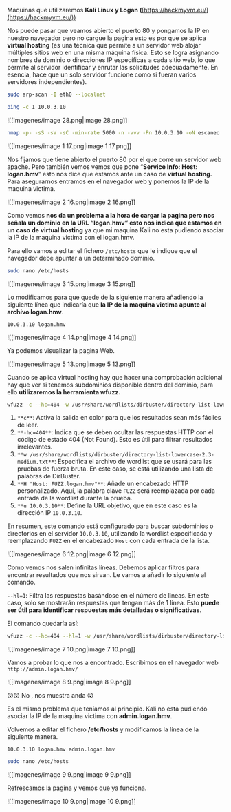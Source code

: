   

Maquinas que utilizaremos **Kali Linux y Logan (**[https://hackmyvm.eu/](https://hackmyvm.eu/))

  

Nos puede pasar que veamos abierto el puerto 80 y pongamos la IP en nuestro navegador pero no cargue la pagina esto es por que se aplica **virtual hosting** (es una técnica que permite a un servidor web alojar múltiples sitios web en una misma máquina física. Esto se logra asignando nombres de dominio o direcciones IP específicas a cada sitio web, lo que permite al servidor identificar y enrutar las solicitudes adecuadamente. En esencia, hace que un solo servidor funcione como si fueran varios servidores independientes).

  

```Bash
sudo arp-scan -I eth0 --localnet
```

```Bash
ping -c 1 10.0.3.10
```

![[Imagenes/image 28.png|image 28.png]]

  

```Bash
nmap -p- -sS -sV -sC -min-rate 5000 -n -vvv -Pn 10.0.3.10 -oN escaneo
```

![[Imagenes/image 1 17.png|image 1 17.png]]

  

Nos fijamos que tiene abierto el puerto 80 por el que corre un servidor web apache. Pero también vemos vemos que pone “**Service Info: Host: logan.hmv**” esto nos dice que estamos ante un caso de **virtual hosting.** Para asegurarnos entramos en el navegador web y ponemos la IP de la maquina victima.

![[Imagenes/image 2 16.png|image 2 16.png]]

Como vemos **nos da un problema a la hora de cargar la pagina pero nos señala un dominio en la URL “logan.hmv” esto nos indica que estamos en un caso de virtual hosting** ya que mi maquina Kali no esta pudiendo asociar la IP de la maquina victima con el logan.hmv.

Para ello vamos a editar el fichero `/etc/hosts` que le indique que el navegador debe apuntar a un determinado dominio.

```Bash
sudo nano /etc/hosts
```

![[Imagenes/image 3 15.png|image 3 15.png]]

  

Lo modificamos para que quede de la siguiente manera añadiendo la siguiente línea que indicaría que **la IP de la maquina victima apunte al archivo logan.hmv**.

`10.0.3.10 logan.hmv`

![[Imagenes/image 4 14.png|image 4 14.png]]

  

Ya podemos visualizar la pagina Web.

![[Imagenes/image 5 13.png|image 5 13.png]]

  

Cuando se aplica virtual hosting hay que hacer una comprobación adicional hay que ver si tenemos subdominios disponible dentro del dominio, para ello **utilizaremos la herramienta wfuzz.**

```Bash
wfuzz -c --hc=404 -w /usr/share/wordlists/dirbuster/directory-list-lowercase-2.3-medium.txt -H "Host: FUZZ.logan.hmv" -u 10.0.3.10
```

  

1. `**c**`: Activa la salida en color para que los resultados sean más fáciles de leer.
2. `**-hc=404**`: Indica que se deben ocultar las respuestas HTTP con el código de estado 404 (Not Found). Esto es útil para filtrar resultados irrelevantes.
3. `**w /usr/share/wordlists/dirbuster/directory-list-lowercase-2.3-medium.txt**`: Especifica el archivo de wordlist que se usará para las pruebas de fuerza bruta. En este caso, se está utilizando una lista de palabras de DirBuster.
4. `**H "Host: FUZZ.logan.hmv"**`: Añade un encabezado HTTP personalizado. Aquí, la palabra clave `FUZZ` será reemplazada por cada entrada de la wordlist durante la prueba.
5. `**u 10.0.3.10**`: Define la URL objetivo, que en este caso es la dirección IP `10.0.3.10`.

En resumen, este comando está configurado para buscar subdominios o directorios en el servidor `10.0.3.10`, utilizando la wordlist especificada y reemplazando `FUZZ` en el encabezado `Host` con cada entrada de la lista.

![[Imagenes/image 6 12.png|image 6 12.png]]

Como vemos nos salen infinitas líneas. Debemos aplicar filtros para encontrar resultados que nos sirvan. Le vamos a añadir lo siguiente al comando.

`--hl=1`: Filtra las respuestas basándose en el número de líneas. En este caso, solo se mostrarán respuestas que tengan más de 1 línea. Esto **puede ser útil para identificar respuestas más detalladas o significativas**.  
  

El comando quedaría así:

```Bash
wfuzz -c --hc=404 --hl=1 -w /usr/share/wordlists/dirbuster/directory-list-lowercase-2.3-medium.txt -H "Host: FUZZ.logan.hmv" -u 10.0.3.10
```

![[Imagenes/image 7 10.png|image 7 10.png]]

Vamos a probar lo que nos a encontrado. Escribimos en el navegador web `http://admin.logan.hmv/`

![[Imagenes/image 8 9.png|image 8 9.png]]

😲😲 No , nos muestra anda 😲

Es el mismo problema que teníamos al principio. Kali no esta pudiendo asociar la IP de la maquina victima con **admin.logan.hmv**.

Volvemos a editar el fichero **/etc/hosts** y modificamos la línea de la siguiente manera.

`10.0.3.10 logan.hmv admin.logan.hmv`

```Bash
sudo nano /etc/hosts
```

![[Imagenes/image 9 9.png|image 9 9.png]]

  

Refrescamos la pagina y vemos que ya funciona.

![[Imagenes/image 10 9.png|image 10 9.png]]
